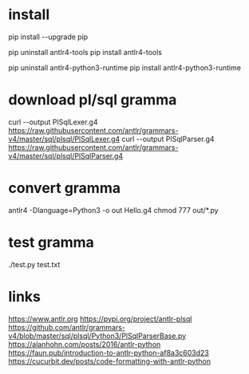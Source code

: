 # install

pip install --upgrade pip

pip uninstall antlr4-tools
pip install antlr4-tools

pip uninstall antlr4-python3-runtime
pip install antlr4-python3-runtime

# download pl/sql gramma
curl --output PlSqlLexer.g4 https://raw.githubusercontent.com/antlr/grammars-v4/master/sql/plsql/PlSqlLexer.g4
curl --output PlSqlParser.g4 https://raw.githubusercontent.com/antlr/grammars-v4/master/sql/plsql/PlSqlParser.g4

# convert gramma
antlr4 -Dlanguage=Python3 -o out Hello.g4
chmod 777 out/*.py

# test gramma
./test.py test.txt

# links

https://www.antlr.org
https://pypi.org/project/antlr-plsql
https://github.com/antlr/grammars-v4/blob/master/sql/plsql/Python3/PlSqlParserBase.py
https://alanhohn.com/posts/2016/antlr-python
https://faun.pub/introduction-to-antlr-python-af8a3c603d23
https://cucurbit.dev/posts/code-formatting-with-antlr-python
